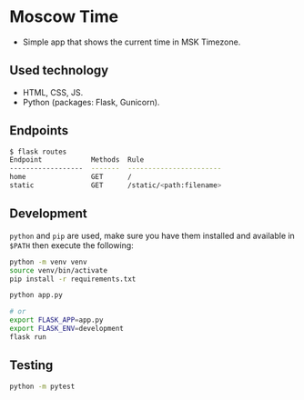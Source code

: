 # Moscow Time
- Simple app that shows the current time in MSK Timezone.

## Used technology
- HTML, CSS, JS.
- Python (packages: Flask, Gunicorn).

## Endpoints
```bash
$ flask routes
Endpoint            Methods  Rule
------------------  -------  -----------------------
home                GET      /
static              GET      /static/<path:filename>
```

## Development

`python` and `pip` are used, make sure you have them installed and available in `$PATH` then execute the following:

```bash
python -m venv venv
source venv/bin/activate
pip install -r requirements.txt

python app.py

# or
export FLASK_APP=app.py
export FLASK_ENV=development
flask run
```

## Testing

```bash
python -m pytest
```

